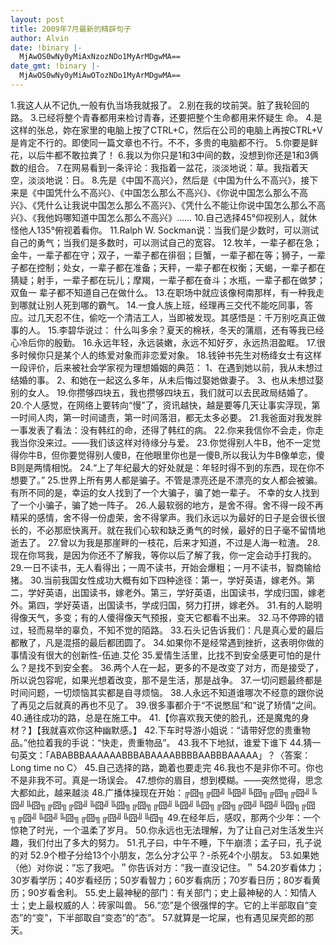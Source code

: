 ```yaml
---
layout: post
title: 2009年7月最新的精辟句子
author: Alvin
date: !binary |-
  MjAwOS0wNy0yMiAxNzozNDo1MyArMDgwMA==
date_gmt: !binary |-
  MjAwOS0wNy0yMiAwOTozNDo1MyArMDgwMA==
---
```

1.我这人从不记仇,一般有仇当场我就报了。
2.别在我的坟前哭。脏了我轮回的路。
3.已经将整个青春都用来检讨青春，还要把整个生命都用来怀疑生
命。
4.是这样的张总，妳在家里的电脑上按了CTRL+C，然后在公司的电脑上再按CTRL+V是肯定不行的。即使同一篇文章也不行。不不，多贵的电脑都不行。
5.你要是鲜花，以后牛都不敢拉粪了！
6.我以为你只是1和3中间的数，没想到你还是1和3俩数的组合。
7.在网易看到一条评论：我指着一盆花，淡淡地说：草。我指着天空，淡淡地说：日。
8.先是《中国不高兴》，然后是《中国为什么不高兴》，接下来是《中国凭什么不高兴》、《中国怎么那么不高兴》、《你说中国怎么那么不高兴》、《凭什么让我说中国怎么那么不高兴》、《凭什么不能让你说中国怎么那么不高兴》、《我他妈哪知道中国怎么那么不高兴》……
10.自己选择45&deg;仰视别人，就休怪他人135&deg;俯视着看你。
11.Ralph W. Sockman说：当我们是少数时，可以测试自己的勇气；当我们是多数时，可以测试自己的宽容。
12.牧羊，一辈子都在急；金牛，一辈子都在守；双子，一辈子都在徘徊；巨蟹，一辈子都在等；狮子，一辈子都在控制；处女，一辈子都在准备；天秤，一辈子都在权衡；天蝎，一辈子都在猜疑；射手，一辈子都在玩儿；摩羯，一辈子都在奋斗；水瓶，一辈子都在做梦；双鱼一 辈子都不知道自己在做什么。
13.在职场中就应该像柯南那样，有一种我走到哪就让别人死到哪的霸气。
14.一食人族上班，经理再三交代不能吃同事，答应。过几天忍不住，偷吃一个清洁工人，当即被发现。其感悟是：千万别吃真正做事的人。
15.李碧华说过： 什么叫多余？夏天的棉袄，冬天的蒲扇，还有等我已经心冷后你的殷勤。
16.永远年轻，永远装嫩，永远不知好歹，永远热泪盈眶。
17.很多时候你只是某个人的练爱对象而非恋爱对象。
18.钱钟书先生对杨绛女士有这样一段评价，后来被社会学家视为理想婚姻的典范： 1、在遇到她以前，我从未想过结婚的事。 2、和她在一起这么多年，从未后悔过娶她做妻子。 3、也从未想过娶别的女人。
19.你攒够四块五，我也攒够四块五，我们就可以去民政局结婚了。
20.个人感觉，在网络上要转向“慢”了，资讯越快，越是要等几天让事实浮现，第一时间人肉，第一时间谴责，第一时间落泪，都无太多必要。
21.我爸面对我发胖一事发表了看法：没有韩红的命，还得了韩红的病。
22.你来我信你不会走，你走我当你没来过。&mdash;&mdash;我们该这样对待缘分与爱。
23.你觉得别人牛B，他不一定觉得你牛B，但你要觉得别人傻B，在他眼里你也是一傻B,所以我认为牛B像单恋，傻B则是两情相悦。
24.“上了年纪最大的好处就是：年轻时得不到的东西，现在你不想要了。”
25.世界上所有男人都是骗子。不管是漂亮还是不漂亮的女人都会被骗。有所不同的是，幸运的女人找到了一个大骗子，骗了她一辈子。 不幸的女人找到了一个小骗子，骗了她一阵子。
26.人最软弱的地方，是舍不得。舍不得一段不再精采的感情，舍不得一份虚荣，舍不得掌声。我们永远以为最好的日子是会很长很长的，不必那麽快离开。就在我们心软和缺乏勇气的时候，最好的日子毫不留情地逝去了。
27.曾以为我是那崖畔的一枝花，后来才知道，不过是人海一粒渣。
28.现在你骂我，是因为你还不了解我，等你以后了解了我，你一定会动手打我的。
29.一日不读书，无人看得出；一周不读书，开始会爆粗；一月不读书，智商输给猪。
30.当前我国女性成功大概有如下四种途径：第一，学好英语，嫁老外。第二，学好英语，出国读书，嫁老外。第三，学好英语，出国读书，学成归国，嫁老外。第四，学好英语，出国读书，学成归国，努力打拼，嫁老外。
31.有的人聪明得像天气，多变；有的人傻得像天气预报，变天它都看不出来。
32.马不停蹄的错过，轻而易举的辜负，不知不觉的陌路。
33.石头记告诉我们：凡是真心爱的最后都散了，凡是混搭的最后都团圆了。
34.如果你不是经常遇到挫折，这表明你做的事情没有很大的创新性-伍迪.艾伦
35.爱情生活里，比找不到安全感更可怕的是什么？是找不到安全套。
36.两个人在一起，更多的不是改变了对方，而是接受了，所以说包容呢，如果光想着改变，那不是生活，那是战争。
37.一切问题最终都是时间问题，一切烦恼其实都是自寻烦恼。
38.人永远不知道谁哪次不经意的跟你说了再见之后就真的再也不见了。
39.很多事都介于“不说憋屈“和“说了矫情“之间。
40.通往成功的路，总是在施工中。
41.【你喜欢我天使的脸孔，还是魔鬼的身材？】【我就喜欢你这种幽默感。】
42.下车时导游小姐说：“请带好您的贵重物品。”他拉着我的手说：“快走，贵重物品”。
43.我不下地狱，谁爱下谁下
44.猜一句英文：「ABABBBAAAAAABBBABAAAABBBBAABBBAAAAA」？〈答案：Long time no C〉
45.自己选择的路，跪着也要走完
46.我也不是非你不可。你也不是非我不可。真是一场误会。
47.想你的眉目，想到模糊。&mdash;&mdash;突然觉得，思念大都如此，越来越淡
48.广播体操现在开始：╔囧╗╔囧╝╚囧╝╚囧╗╔囧╗╔囧╝╚囧╝╚囧╗╔囧╗╔囧╝╚囧╝╚囧╗╔囧╗╔囧╝╚囧╝╚囧╗╔囧╗╔囧╝╚囧╝╚囧╗╔囧╗╔囧╝╚囧╝╚囧╗╔囧╗╔囧╝╚囧╝╚囧╗
49.在经年后，感叹，那两个少年：一个惊艳了时光，一个温柔了岁月。
50.你永远也无法理解，为了让自己对生活发生兴趣，我们付出了多大的努力。
51.孔子曰，中午不睡，下午崩溃；孟子曰，孔子说的对
52.9个橙子分给13个小朋友，怎么分才公平？-杀死4个小朋友。
53.如果她（他）对你说：”忘了我吧。＂你告诉对方：”我一直没记住。＂
54.20岁看体力；30岁看学历；40岁看经历；50岁看智力；60岁看病历；70岁看日历；80岁看黄历；90岁看舍利。
55.史上最神秘的部门：有关部门；史上最神秘的人：知情人士；史上最权威的人：砖家叫兽。
56.“恋”是个很强悍的字。它的上半部取自“变态”的“变”，下半部取自“变态”的“态”。
57.就算是一坨屎，也有遇见屎壳郎的那天。
